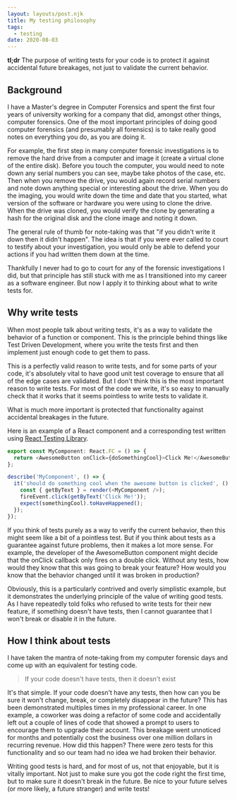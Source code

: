 ```yaml
---
layout: layouts/post.njk
title: My testing philosophy
tags:
  - testing
date: 2020-08-03
---
```


**tl;dr** The purpose of writing tests for your code is to protect it against accidental future breakages, not just to validate the current behavior.

## Background

I have a Master's degree in Computer Forensics and spent the first four years of university working for a company that did, amongst other things, computer forensics. One of the most important principles of doing good computer forensics (and presumably all forensics) is to take really good notes on everything you do, as you are doing it.

For example, the first step in many computer forensic investigations is to remove the hard drive from a computer and image it (create a virtual clone of the entire disk). Before you touch the computer, you would need to note down any serial numbers you can see, maybe take photos of the case, etc. Then when you remove the drive, you would again record serial numbers and note down anything special or interesting about the drive. When you do the imaging, you would write down the time and date that you started, what version of the software or hardware you were using to clone the drive. When the drive was cloned, you would verify the clone by generating a hash for the original disk and the clone image and noting it down.

The general rule of thumb for note-taking was that "if you didn't write it down then it didn't happen". The idea is that if you were ever called to court to testify about your investigation, you would only be able to defend your actions if you had written them down at the time.

Thankfully I never had to go to court for any of the forensic investigations I did, but that principle has still stuck with me as I transitioned into my career as a software engineer. But now I apply it to thinking about what to write tests for.

## Why write tests

When most people talk about writing tests, it's as a way to validate the behavior of a function or component. This is the principle behind things like Test Driven Development, where you write the tests first and then implement just enough code to get them to pass.

This is a perfectly valid reason to write tests, and for some parts of your code, it's absolutely vital to have good unit test coverage to ensure that all of the edge cases are validated. But I don't think this is the most important reason to write tests. For most of the code we write, it's so easy to manually check that it works that it seems pointless to write tests to validate it.

What is much more important is protected that functionality against accidental breakages in the future.

Here is an example of a React component and a corresponding test written using [React Testing Library](https://github.com/testing-library/react-testing-library).

```typescript
export const MyComponent: React.FC = () => {
  return <AwesomeButton onClick={doSomethingCool}>Click Me!</AwesomeButton>;
};
```

```ts
describe('MyComponent', () => {
  it('should do something cool when the awesome button is clicked', () => {
    const { getByText } = render(<MyComponent />);
    fireEvent.click(getByText('Click Me!'));
    expect(somethingCool).toHaveHappened();
  });
});
```

If you think of tests purely as a way to verify the current behavior, then this might seem like a bit of a pointless test. But if you think about tests as a guarantee against future problems, then it makes a lot more sense. For example, the developer of the AwesomeButton component might decide that the onClick callback only fires on a double click. Without any tests, how would they know that this was going to break your feature? How would you know that the behavior changed until it was broken in production?

Obviously, this is a particularly contrived and overly simplistic example, but it demonstrates the underlying principle of the value of writing good tests. As I have repeatedly told folks who refused to write tests for their new feature, if something doesn't have tests, then I cannot guarantee that I won't break or disable it in the future.

## How I think about tests

I have taken the mantra of note-taking from my computer forensic days and come up with an equivalent for testing code.

> If your code doesn't have tests, then it doesn't exist

It's that simple. If your code doesn't have any tests, then how can you be sure it won't change, break, or completely disappear in the future? This has been demonstrated multiples times in my professional career. In one example, a coworker was doing a refactor of some code and accidentally left out a couple of lines of code that showed a prompt to users to encourage them to upgrade their account. This breakage went unnoticed for months and potentially cost the business over one million dollars in recurring revenue. How did this happen? There were zero tests for this functionality and so our team had no idea we had broken their behavior.

Writing good tests is hard, and for most of us, not that enjoyable, but it is vitally important. Not just to make sure you got the code right the first time, but to make sure it doesn't break in the future. Be nice to your future selves (or more likely, a future stranger) and write tests!
